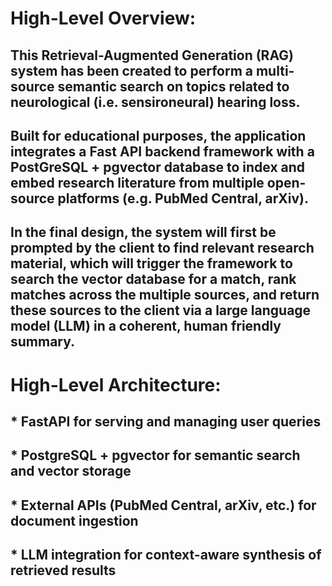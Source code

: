 # **High-Level Overview:**

## This Retrieval-Augmented Generation (RAG) system has been created to perform a multi-source semantic search on topics related to neurological (i.e. sensironeural) hearing loss.

## Built for educational purposes, the application integrates a Fast API backend framework with a PostGreSQL + pgvector database to index and embed research literature from multiple open-source platforms (e.g. PubMed Central, arXiv).

## In the final design, the system will first be prompted by the client to find relevant research material, which will trigger the framework to search the vector database for a match, rank matches across the multiple sources, and return these sources to the client via a large language model (LLM) in a coherent, human friendly summary.

# **High-Level Architecture:**

## * **FastAPI** for serving and managing user queries

## * **PostgreSQL + pgvector** for semantic search and vector storage

## * **External APIs** (PubMed Central, arXiv, etc.) for document ingestion

## * **LLM** integration for context-aware synthesis of retrieved results